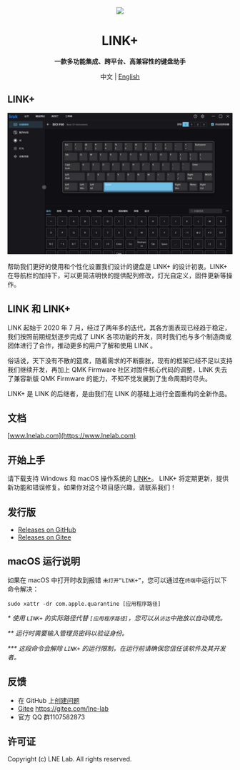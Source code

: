 <p align="center">
  <img width="200px" src="https://www.lnelab.com/logo.svg" />
</p>

<h1 align="center">LINK+</h1>
<p align="center"><b>一款多功能集成、跨平台、高兼容性的键盘助手</b></p>
<p align="center">中文 | <a href="README.en.md">English</a> </p>

## LINK+

![LINK+](assets/preview.png "LINK+")

帮助我们更好的使用和个性化设置我们设计的键盘是 LINK+ 的设计初衷。LINK+ 在导航栏的加持下，可以更简洁明快的提供配列修改，灯光自定义，固件更新等操作。

## LINK 和 LINK+

LINK 起始于 2020 年 7 月，经过了两年多的迭代，其各方面表现已经趋于稳定，我们按照前期规划逐步完成了 LINK 各项功能的开发，同时我们也与多个制造商或团体进行了合作，推动更多的用户了解和使用 LINK 。

俗话说，天下没有不散的筵席，随着需求的不断膨胀，现有的框架已经不足以支持我们继续开发，再加上 QMK Firmware 社区对固件核心代码的调整，LINK 失去了兼容新版 QMK Firmware 的能力，不知不觉发展到了生命周期的尽头。

LINK+ 是 LINK 的后继者，是由我们在 LINK 的基础上进行全面重构的全新作品。

## 文档

[www.lnelab.com](https://www.lnelab.com)

## 开始上手

请下载支持 Windows 和 macOS 操作系统的 [LINK+](https://github.com/lnelab/link-plus/releases)。 LINK+ 将定期更新，提供新功能和错误修复。如果你对这个项目感兴趣，请联系我们！

## 发行版

* [Releases on GitHub](https://github.com/lnelab/link-plus/releases)
* [Releases on Gitee](https://gitee.com/lne-lab/link-plus/releases)

## macOS 运行说明

如果在 macOS 中打开时收到报错 `未打开“LINK+”`，您可以通过在`终端`中运行以下命令解决：

```
sudo xattr -dr com.apple.quarantine [应用程序路径]
```

_* 使用 `LINK+` 的实际路径代替 `[应用程序路径]`，您可以从`访达`中拖放以自动填充。_

_** 运行时需要输入管理员密码以验证身份。_

_*** 这段命令会解除 `LINK+` 的运行限制，在运行前请确保您信任该软件及其开发者。_

## 反馈

* 在 GitHub 上[创建问题](https://github.com/lnelab/link-plus/issues)
* [Gitee](https://gitee.com/lne-lab) https://gitee.com/lne-lab
* 官方 QQ 群1107582873

## 许可证

Copyright (c) LNE Lab. All rights reserved.

